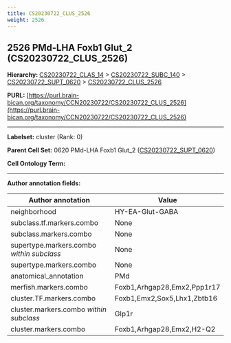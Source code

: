 ```yaml
---
title: CS20230722_CLUS_2526
weight: 2526
---
```

## 2526 PMd-LHA Foxb1 Glut_2 (CS20230722_CLUS_2526)
<b>Hierarchy: </b>
[CS20230722_CLAS_14](../CS20230722_CLAS_14) >
[CS20230722_SUBC_140](../CS20230722_SUBC_140) >
[CS20230722_SUPT_0620](../CS20230722_SUPT_0620) >
[CS20230722_CLUS_2526](../CS20230722_CLUS_2526)

**PURL:** [https://purl.brain-bican.org/taxonomy/CCN20230722/CS20230722_CLUS_2526](https://purl.brain-bican.org/taxonomy/CCN20230722/CS20230722_CLUS_2526)

---


**Labelset:** cluster (Rank: 0)

**Parent Cell Set:** 0620 PMd-LHA Foxb1 Glut_2 ([CS20230722_SUPT_0620](../CS20230722_SUPT_0620))



**Cell Ontology Term:** 

[MARKER GENES.]: #


---

[TRANSFERRED ANNOTATIONS.]: #


[AUTHOR ANNOTATION FIELDS.]: #


**Author annotation fields:**

| Author annotation | Value |
|-------------------|-------|
|neighborhood|HY-EA-Glut-GABA|
|subclass.tf.markers.combo|None|
|subclass.markers.combo|None|
|supertype.markers.combo _within subclass_|None|
|supertype.markers.combo|None|
|anatomical_annotation|PMd|
|merfish.markers.combo|Foxb1,Arhgap28,Emx2,Ppp1r17|
|cluster.TF.markers.combo|Foxb1,Emx2,Sox5,Lhx1,Zbtb16|
|cluster.markers.combo _within subclass_|Glp1r|
|cluster.markers.combo|Foxb1,Arhgap28,Emx2,H2-Q2|
